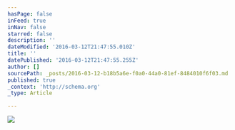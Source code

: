 ```yaml
---
hasPage: false
inFeed: true
inNav: false
starred: false
description: ''
dateModified: '2016-03-12T21:47:55.010Z'
title: ''
datePublished: '2016-03-12T21:47:55.255Z'
author: []
sourcePath: _posts/2016-03-12-b18b5a6e-f0a0-44a0-81ef-8484010f6f03.md
published: true
_context: 'http://schema.org'
_type: Article

---
```

![](https://the-grid-user-content.s3-us-west-2.amazonaws.com/e0503120-e66d-4d26-9739-08f79a0fafba.jpg)
